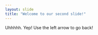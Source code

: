 ```yaml
---
layout: slide
title: "Welcome to our second slide!"
---
```

Uhhhhh. Yep! 
Use the left arrow to go back!
